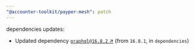 ```yaml
---
"@accounter-toolkit/payper-mesh": patch
---
```

dependencies updates:
  - Updated dependency [`graphql@16.8.2` ↗︎](https://www.npmjs.com/package/graphql/v/16.8.2) (from `16.8.1`, in `dependencies`)
